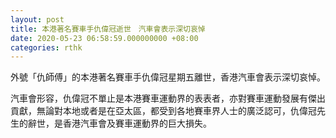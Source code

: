 ```yaml
---
layout: post
title: 本港著名賽車手仇偉冠逝世　汽車會表示深切哀悼
date: 2020-05-23 06:58:59.000000000 +08:00
categories: rthk
---
```


外號「仇師傅」的本港著名賽車手仇偉冠星期五離世，香港汽車會表示深切哀悼。

汽車會形容，仇偉冠不單止是本港賽車運動界的表表者，亦對賽車運動發展有傑出貢獻，無論對本地或者是在亞太區，都受到各地賽車界人士的廣泛認可，仇偉冠先生的辭世，是香港汽車會及賽車運動界的巨大損失。
